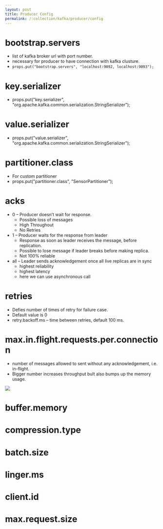 ```yaml
---
layout: post
title: Producer Config
permalink: /:collection/kafka/producer/config
---
```


# bootstrap.servers
-	list of kafka broker url with port number.
-	necessary for producer to have connection with kafka clusture.
-	`props.put("bootstrap.servers", "localhost:9092, localhost:9093");`

# key.serializer
-	props.put("key.serializer", "org.apache.kafka.common.serialization.StringSerializer");

# value.serializer
-	props.put("value.serializer", "org.apache.kafka.common.serialization.StringSerializer");

# partitioner.class
-	For custom partitioner
-	props.put("partitioner.class", "SensorPartitioner");

# acks
-	0 – Producer doesn’t wait for response.
    -	Possible loss of messages
    -	High Throughout
    -	No Retries
-	1 – Producer waits for the response from leader
    -	Response as soon as leader receives the message, before replication.
    -	Possible to lose message if leader breaks before making replica.
    -	Not 100% reliable
-	all – Leader sends acknowledgement once all live replicas are in sync
    -	highest reliability
    -	highest latency
    -	here we can use asynchronous call

# retries
-	Defies number of times of retry for failure case.
-	Default value is 0
-	retry.backoff.ms – time between retries, default 100 ms.

# max.in.flight.requests.per.connection
-	number of messages allowed to sent without any acknowledgement, i.e. in-flight.
-	Bigger number increases throughput bult also bumps up the memory usage.

![]({{site.cdn}}/kafka/producer-with-callback.png)

# buffer.memory
# compression.type
# batch.size
# linger.ms
# client.id
# max.request.size
